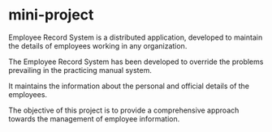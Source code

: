# mini-project
Employee Record System is a distributed application, developed to maintain the details of employees working in any organization.

The Employee Record System has been developed to override the problems prevailing in the practicing manual system.

It maintains the information about the personal and official details of the employees.

The objective of this project is to provide a comprehensive approach towards the management of employee information.
